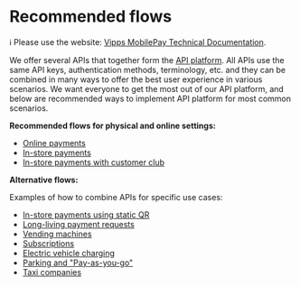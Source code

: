 <!-- START_METADATA
---
title: Vipps MobilePay Recommended flows
sidebar_label: Overview
sidebar_position: 1
hide_table_of_contents: true
pagination_next: null
pagination_prev: null
---
END_METADATA -->

# Recommended flows

<!-- START_COMMENT -->
ℹ️ Please use the website:
[Vipps MobilePay Technical Documentation](https://developer.vippsmobilepay.com/docs/solutions/).
<!-- END_COMMENT -->

We offer several APIs that together form the [API platform](https://developer.vippsmobilepay.com/docs/APIs/).
All APIs use the same API keys, authentication methods, terminology, etc. and they can be combined in many ways to offer the best user experience in various scenarios.
We want everyone to get the most out of our API platform, and below are recommended ways to implement API platform for most common scenarios.

**Recommended flows for physical and online settings:**

* [Online payments](./online/README.md)
* [In-store payments](./in-store/README.md)
* [In-store payments with customer club](./loyalty-in-pos/README.md)

**Alternative flows:**

Examples of how to combine APIs for specific use cases:

* [In-store payments using static QR](./static-qr-at-pos/README.md)
* [Long-living payment requests](./invoice-through-epayments/README.md)
* [Vending machines](./vending-machines/README.md)
* [Subscriptions](./recurring-and-login/README.md)
* [Electric vehicle charging](./ev-charging/README.md)
* [Parking and "Pay-as-you-go"](./parking/README.md)
* [Taxi companies](./taxi-companies/README.md)
